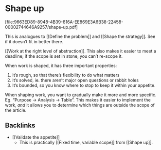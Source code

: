 # Shape up

[file:9663ED89-8948-4B39-816A-EE869E3A6B38-22458-00002744646A9257/shape-up.pdf]

This is analogues to [[Define the problem]] and [[Shape the strategy]]. See if it doesn’t fit in better there.

[[Work at the right level of abstraction]]. This also makes it easier to meet a deadline; if the scope is set in stone, you can’t re-scope it.

When work is shaped, it has three important properties:
1. It’s rough, so that there’s flexibility to do what matters
2. It’s solved, ie. there aren’t major open questions or rabbit holes
3. It’s bounded, so you know where to stop to keep it within your appetite.

When shaping work, you want to gradually make it more and more specific. Eg. “Purpose -> Analysis -> Table”. This makes it easier to implement the work, *and* it allows you to determine which things are outside the scope of the article.

## Backlinks
* [[Validate the appetite]]
	* This is practically [[Fixed time, variable scope]] from [[Shape up]].

<!-- {BearID:021528A9-63D0-43A8-B90F-A0EECED9B936-22458-00002743A487EC66} -->
